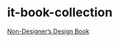 # it-book-collection

[Non-Designer’s Design Book ](https://diegopiovesan.files.wordpress.com/2010/07/livro_-_the_non-designers_desi.pdf)
